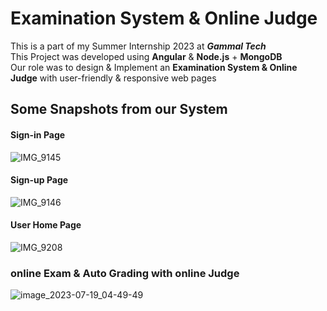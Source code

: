 # Examination System & Online Judge
This is a part of my Summer Internship 2023 at <strong><em>Gammal Tech</em></strong></br>
This Project was developed using <strong>Angular</strong> & <strong>Node.js</strong> + <strong>MongoDB</strong></br>
Our role was to design & Implement an <strong>Examination System & Online Judge</strong> with user-friendly & responsive web pages</br>
## Some Snapshots from our System

#### Sign-in Page
![IMG_9145](https://github.com/YoussefAboelwafa/Exam-System/assets/96186143/cd82d050-38ac-4f07-ab21-4cff64f384fe)

#### Sign-up Page
![IMG_9146](https://github.com/YoussefAboelwafa/Exam-System/assets/96186143/ad35b6e8-0c1b-4e63-9c57-66e3954486ba)

#### User Home Page
![IMG_9208](https://github.com/YoussefAboelwafa/Exam-System/assets/96186143/d0c2df4a-0e0c-417b-b36a-eba887734533)

### online Exam & Auto Grading with online Judge
![image_2023-07-19_04-49-49](https://github.com/YoussefAboelwafa/Exam-System/assets/96186143/31c68ef0-defb-4549-8799-3f156241e0be)


